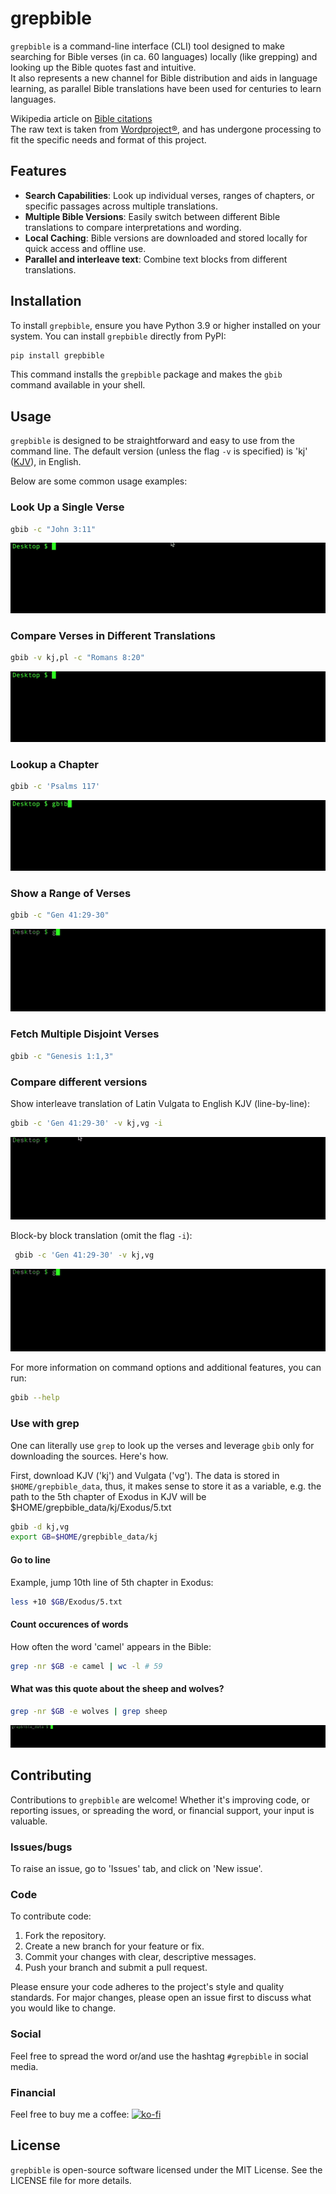 # grepbible

`grepbible` is a command-line interface (CLI) tool designed to make searching for Bible verses (in ca. 60 languages) locally (like grepping) and looking up the Bible quotes fast and intuitive.  
It also represents a new channel for Bible distribution and aids in language learning, as parallel Bible translations have been used for centuries to learn languages.

Wikipedia article on [Bible citations](https://en.wikipedia.org/wiki/Bible_citation)  
The raw text is taken from [Wordproject®](https://www.wordproject.org), and has undergone processing to fit the specific needs and format of this project.

## Features

- **Search Capabilities**: Look up individual verses, ranges of chapters, or specific passages across multiple translations.
- **Multiple Bible Versions**: Easily switch between different Bible translations to compare interpretations and wording.
- **Local Caching**: Bible versions are downloaded and stored locally for quick access and offline use.
- **Parallel and interleave text**: Combine text blocks from different translations.

## Installation

To install `grepbible`, ensure you have Python 3.9 or higher installed on your system. You can install `grepbible` directly from PyPI:

```sh
pip install grepbible
```

This command installs the `grepbible` package and makes the `gbib` command available in your shell.

## Usage

`grepbible` is designed to be straightforward and easy to use from the command line. The default version (unless the flag `-v` is specified) is 'kj' ([KJV](https://en.wikipedia.org/wiki/King_James_Version)), in English.

Below are some common usage examples:

### Look Up a Single Verse

```sh
gbib -c "John 3:11"
```

![Look up a single verse](./gifs/1_look-up-a-single-verse.gif)

### Compare Verses in Different Translations

```sh
gbib -v kj,pl -c "Romans 8:20"
```

![Compare Verses in Different Translations](./gifs/2_compare-verses-in-different-translations.gif)

### Lookup a Chapter

```sh
gbib -c 'Psalms 117'
```

![Lookup a Chapter](./gifs/3_look-up-a-chapter.gif)


### Show a Range of Verses

```sh
gbib -c "Gen 41:29-30"
```

![Range of Verses](./gifs/4_range-of-verses.gif)

### Fetch Multiple Disjoint Verses

```sh
gbib -c "Genesis 1:1,3"
```

### Compare different versions

Show interleave translation of Latin Vulgata to English KJV (line-by-line):
```sh
gbib -c 'Gen 41:29-30' -v kj,vg -i
```

![Compare different versions line-by-line](./gifs/5_range-of-verses-i.gif)

Block-by block translation (omit the flag `-i`):

```sh
 gbib -c 'Gen 41:29-30' -v kj,vg 
```

![Compare different versions block-by-block](./gifs/6_range-of-verses.gif)

For more information on command options and additional features, you can run:

```sh
gbib --help
```

### Use with grep

One can literally use `grep` to look up the verses and leverage `gbib` only for downloading the sources. Here's how.

First, download KJV ('kj') and Vulgata ('vg'). The data is stored in `$HOME/grepbible_data`, thus, it makes sense to store it as a variable, e.g. the path to the 5th chapter of Exodus in KJV will be $HOME/grepbible_data/kj/Exodus/5.txt

```sh
gbib -d kj,vg
export GB=$HOME/grepbible_data/kj
```

#### Go to line

Example, jump 10th line of 5th chapter in Exodus:
```sh
less +10 $GB/Exodus/5.txt
```

#### Count occurences of words

How often the word 'camel' appears in the Bible:
```sh
grep -nr $GB -e camel | wc -l # 59
```

#### What was this quote about the sheep and wolves?

```sh
grep -nr $GB -e wolves | grep sheep
```

![local grep](./gifs/7_grep.gif)

## Contributing

Contributions to `grepbible` are welcome! Whether it's improving code, or reporting issues, or spreading the word, or financial support, your input is valuable.  

### Issues/bugs

To raise an issue, go to 'Issues' tab, and click on 'New issue'.

### Code

To contribute code:

1. Fork the repository.
2. Create a new branch for your feature or fix.
3. Commit your changes with clear, descriptive messages.
4. Push your branch and submit a pull request.

Please ensure your code adheres to the project's style and quality standards. For major changes, please open an issue first to discuss what you would like to change.

### Social

Feel free to spread the word or/and use the hashtag `#grepbible` in social media.

### Financial

Feel free to buy me a coffee: [![ko-fi](https://ko-fi.com/img/githubbutton_sm.svg)](https://ko-fi.com/J3J1VEX6J)

## License

`grepbible` is open-source software licensed under the MIT License. See the LICENSE file for more details.
